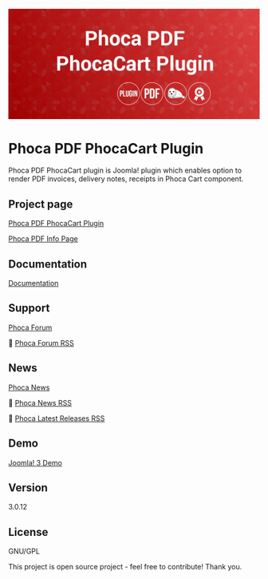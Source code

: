 



![Phoca PDF PhocaCart Plugin](https://github.com/PhocaCz/PhocaPDFPhocaCartPlugin/blob/master/phocacart.png?raw=true)

# Phoca PDF PhocaCart Plugin



Phoca PDF PhocaCart plugin is Joomla! plugin which enables option to render PDF invoices, delivery notes, receipts in Phoca Cart component.



## Project page

[Phoca PDF PhocaCart Plugin](https://www.phoca.cz/phocapdf-plugins)

[Phoca PDF Info Page](https://www.phoca.cz/project/phocapdf-joomla-pdf)



## Documentation

[Documentation](https://www.phoca.cz/documents/48-phoca-pdf-plugins/901-phoca-pdf-phocacart-plugin)





## Support

[Phoca Forum](https://www.phoca.cz/forum)

:bell: [Phoca Forum RSS](https://www.phoca.cz/forum/app.php/feed)



## News

[Phoca News](https://www.phoca.cz/news)

:bell: [Phoca News RSS](https://www.phoca.cz/news?format=feed&type=rss)

:bell: [Phoca Latest Releases RSS](https://www.phoca.cz/download/feed/111?format=feed&type=rss)



## Demo

[Joomla! 3 Demo](https://www.phoca.cz/phocacartdemo)







## Version

3.0.12



## License

GNU/GPL



This project is open source project - feel free to contribute! Thank you.
